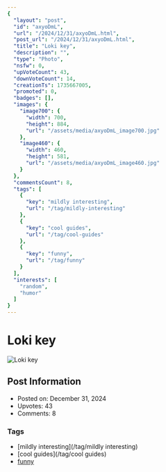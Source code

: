 ```yaml
---
{
  "layout": "post",
  "id": "axyoDmL",
  "url": "/2024/12/31/axyoDmL.html",
  "post_url": "/2024/12/31/axyoDmL.html",
  "title": "Loki key",
  "description": "",
  "type": "Photo",
  "nsfw": 0,
  "upVoteCount": 43,
  "downVoteCount": 14,
  "creationTs": 1735667005,
  "promoted": 0,
  "badges": [],
  "images": {
    "image700": {
      "width": 700,
      "height": 884,
      "url": "/assets/media/axyoDmL_image700.jpg"
    },
    "image460": {
      "width": 460,
      "height": 581,
      "url": "/assets/media/axyoDmL_image460.jpg"
    }
  },
  "commentsCount": 8,
  "tags": [
    {
      "key": "mildly interesting",
      "url": "/tag/mildly-interesting"
    },
    {
      "key": "cool guides",
      "url": "/tag/cool-guides"
    },
    {
      "key": "funny",
      "url": "/tag/funny"
    }
  ],
  "interests": [
    "random",
    "humor"
  ]
}
---
```


# Loki key

![Loki key](/assets/media/axyoDmL_image700.jpg)

## Post Information

- Posted on: December 31, 2024
- Upvotes: 43
- Comments: 8

### Tags

- [mildly interesting](/tag/mildly interesting)
- [cool guides](/tag/cool guides)
- [funny](/tag/funny)
